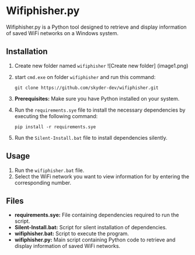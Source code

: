 # Wifiphisher.py


Wifiphisher.py is a Python tool designed to retrieve and display information of saved WiFi networks on a Windows system.



## Installation
1. Create new folder named `wifiphisher`
![Create new folder] (image1.png)
3. start `cmd.exe` on folder `wifiphisher` and run this command:

   ```
   git clone https://github.com/skyder-dev/wifiphisher.git
   ```
4. **Prerequisites:** Make sure you have Python installed on your system.
5. Run the `requirements.sye` file to install the necessary dependencies by executing the following command:

    ```
    pip install -r requirements.sye
    ```
    
6. Run the `Silent-Install.bat` file to install dependencies silently.



## Usage

1. Run the `wifiphisher.bat` file.
2. Select the WiFi network you want to view information for by entering the corresponding number.



## Files

- **requirements.sye:** File containing dependencies required to run the script.
- **Silent-Install.bat:** Script for silent installation of dependencies.
- **wifiphisher.bat:** Script to execute the program.
- **wifiphisher.py:** Main script containing Python code to retrieve and display information of saved WiFi networks.
